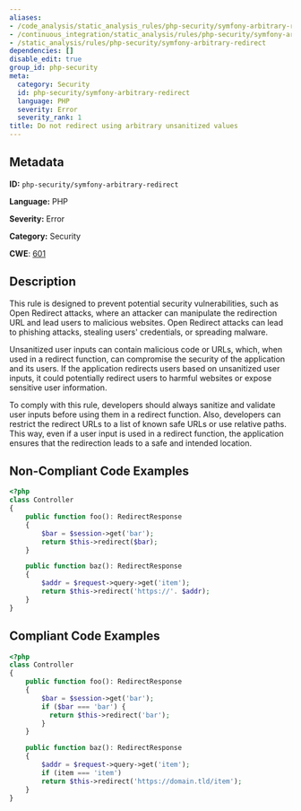 ```yaml
---
aliases:
- /code_analysis/static_analysis_rules/php-security/symfony-arbitrary-redirect
- /continuous_integration/static_analysis/rules/php-security/symfony-arbitrary-redirect
- /static_analysis/rules/php-security/symfony-arbitrary-redirect
dependencies: []
disable_edit: true
group_id: php-security
meta:
  category: Security
  id: php-security/symfony-arbitrary-redirect
  language: PHP
  severity: Error
  severity_rank: 1
title: Do not redirect using arbitrary unsanitized values
---
```

<!--  SOURCED FROM https://github.com/DataDog/datadog-static-analyzer-rule-docs -->


## Metadata
**ID:** `php-security/symfony-arbitrary-redirect`

**Language:** PHP

**Severity:** Error

**Category:** Security

**CWE**: [601](https://cwe.mitre.org/data/definitions/601.html)

## Description
This rule is designed to prevent potential security vulnerabilities, such as Open Redirect attacks, where an attacker can manipulate the redirection URL and lead users to malicious websites. Open Redirect attacks can lead to phishing attacks, stealing users' credentials, or spreading malware.

Unsanitized user inputs can contain malicious code or URLs, which, when used in a redirect function, can compromise the security of the application and its users. If the application redirects users based on unsanitized user inputs, it could potentially redirect users to harmful websites or expose sensitive user information.

To comply with this rule, developers should always sanitize and validate user inputs before using them in a redirect function. Also, developers can restrict the redirect URLs to a list of known safe URLs or use relative paths. This way, even if a user input is used in a redirect function, the application ensures that the redirection leads to a safe and intended location.

## Non-Compliant Code Examples
```php
<?php
class Controller
{
    public function foo(): RedirectResponse
    {
        $bar = $session->get('bar');
        return $this->redirect($bar);
    }

    public function baz(): RedirectResponse
    {
        $addr = $request->query->get('item');
        return $this->redirect('https://'. $addr);
    }
}
```

## Compliant Code Examples
```php
<?php
class Controller
{
    public function foo(): RedirectResponse
    {
        $bar = $session->get('bar');
        if ($bar === 'bar') {
          return $this->redirect('bar');
        }
    }

    public function baz(): RedirectResponse
    {
        $addr = $request->query->get('item');
        if (item === 'item')
        return $this->redirect('https://domain.tld/item');
    }
}
```
